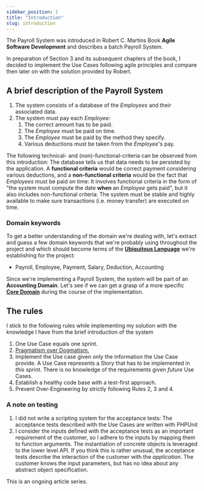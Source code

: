 ```yaml
---
sidebar_position: 1
title: "Introduction"
slug: introduction
---
```


The Payroll System was introduced in Robert C. Martins Book **Agile Software Development**  and describes a batch Payroll System.

In preparation of Section 3 and its subsequent chapters of the book, I decided to implement the Use Cases following agile principles and compare then later on with the solution provided by Robert.

## A brief description of the Payroll System
1. The system consists of a database of the _Employees_ and their associated data.
3. The system must pay each _Employee_: 
   1. The correct amount has to be paid.
   2. The _Employee_ must be paid on time.
   3. The _Employee_ must be paid by the method they specify. 
   4. Various deductions must be taken from the _Employee_'s pay. 

The following technical- and (non)-functional-criteria can be observed from this introduction: The database tells us that data needs to be persisted by the application.
A **functional criteria** would be correct payment considering various deductions, and a **non-functional criteria** would be the fact that _Employees_ must be paid on time: It involves functional criteria in the form of "the system must compute the date **when** an _Employee_ gets paid", but it also includes non-functional criteria: The system must be stable and highly available to make sure transactions (i.e. money transfer) are executed on time.

### Domain keywords
To get a better understanding of the domain we're dealing with, let's extract and guess a few domain keywords that we're probably using throughout the project and which should become terms of the [**Ubiquitous Language**](../Glossary/ddd.ubiquitouslanguage) we're establishing for the project:

 - Payroll, Employee, Payment, Salary, Deduction, Accounting

Since we're implementing a Payroll System, the system will be part of an **Accounting Domain**. Let's see if we can get a grasp of a more specific [**Core Domain**](../Glossary/ddd.coredomain) during the course of the implementation.

## The rules
I stick to the following rules while implementing my solution with the knowledge I have from the brief introduction of the system

1. One Use Case equals one sprint.
2. [Pragmatism over Dogmatism.](https://twitter.com/home)
3. Implement the Use case given only the information the Use Case provide. A Use Case represents a Story that has to be implemented in _this_ sprint. There is no knowledge of the requirements given _future_ Use Cases.
3. Establish a healthy code base with a test-first approach. 
4. Prevent Over-Engineering by strictly following Rules 2, 3 and 4.

### A note on testing 
1. I did not write a scripting system for the acceptance tests: The acceptance tests described with the Use Cases are written with PHPUnit
2. I consider the inputs defined with the acceptance tests as an important requirement of the customer, so I adhere to the inputs by mapping them to function arguments. The instantiation of concrete objects is leveraged to the lower level API. If you think this is rather unusual, the acceptance tests describe the interaction of the customer with the _application_. The customer knows the input parameters, but has no idea about any abstract object specification. 

This is an ongoing article series.

